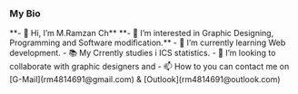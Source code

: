 <h3>My Bio</h3>
**- 👋 Hi, I’m M.Ramzan Ch**
**- 👀 I’m interested in Graphic Designing, Programming and Software modification.**
- 🌱 I’m currently learning Web development.
- 📚 My Crrently studies i ICS statistics.
- 💞️ I’m looking to collaborate with graphic designers and 
- 📫 How to you can contact me on [G-Mail](rm4814691@gmail.com) & [Outlook](rm4814691@outlook.com)


<!---
MegaMind-Solution/MegaMind-Solution is a ✨ special ✨ repository because its `README.md` (this file) appears on your GitHub profile.
You can click the Preview link to take a look at your changes.
--->
